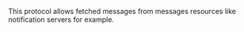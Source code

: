 This protocol allows fetched messages from messages resources like notification servers for example.
